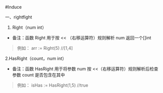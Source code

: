#Induce

一、rightfight 
1. Right（num int）
- 备注：函数 Right 用于按 << （右移运算符）规则解析 num 返回一个[]int 
>例如：
arr := Right(5) //[1,4]

2.HasRight（count，num int）
- 备注：函数 HasRight 用于将参数 num 按 <<（右移运算符）规则解析后检查参数 count 是否包含在其中
>例如：
isHas := HasRight(1,5) //true